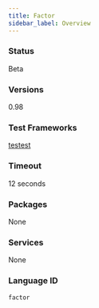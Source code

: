 ```yaml
---
title: Factor
sidebar_label: Overview
---
```



### Status

Beta

### Versions

0.98

### Test Frameworks

[testest](https://github.com/Codewars/testest)

### Timeout

12 seconds

### Packages

None

### Services

None

### Language ID

`factor`
